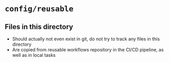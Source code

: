 # `config/reusable`

## Files in this directory

- Should actually not even exist in git, do not try to track any files in this directory
- Are copied from reusable workflows repository in the CI/CD pipeline, as well as in local tasks
